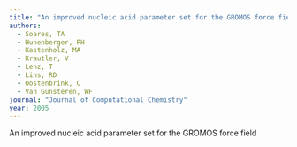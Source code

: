 ```yaml
---
title: "An improved nucleic acid parameter set for the GROMOS force field"
authors:
  - Soares, TA
  - Hunenberger, PH
  - Kastenholz, MA
  - Krautler, V
  - Lenz, T
  - Lins, RD
  - Oostenbrink, C
  - Van Gunsteren, WF
journal: "Journal of Computational Chemistry"
year: 2005
---
```


An improved nucleic acid parameter set for the GROMOS force field
